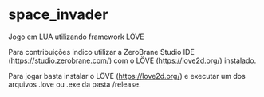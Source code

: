 # space_invader
Jogo em LUA utilizando framework LÖVE

Para contribuições indico utilizar a ZeroBrane Studio IDE (https://studio.zerobrane.com/) com o LÖVE (https://love2d.org/) instalado.

Para jogar basta instalar o LÖVE (https://love2d.org/) e executar um dos arquivos .love ou .exe da pasta /release.
